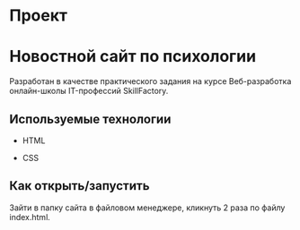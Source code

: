 # Проект 

# Новостной сайт по психологии

Разработан в качестве практического задания на курсе Веб-разработка oнлайн-школы IT-профессий SkillFactory.



## Используемые технологии

* HTML

* CSS 

## Как открыть/запустить

Зайти в папку сайта в файловом менеджере, кликнуть 2 раза по файлу index.html.

